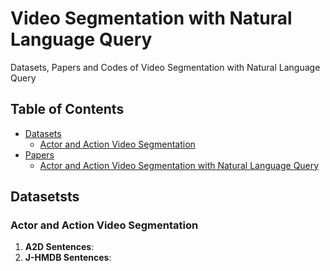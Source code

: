 # Video Segmentation with Natural Language Query  
Datasets, Papers and Codes of Video Segmentation with Natural Language Query  

## Table of Contents
- [Datasets](#datasets)
    - [Actor and Action Video Segmentation](#actor-and-action-video-segmentation)
- [Papers](#papers)
	- [Actor and Action Video Segmentation with Natural Language Query](#actor-and-action-video-segmentation-with-natural-language-query)


## Datasetsts  
### Actor and Action Video Segmentation  

1. **A2D Sentences**:   
2. **J-HMDB Sentences**:  